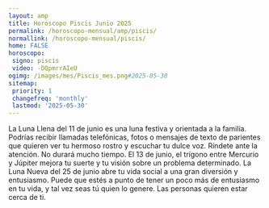 ```yaml
---
layout: amp
title: Horoscopo Piscis Junio 2025 
permalink: /horoscopo-mensual/amp/piscis/
normallink: /horoscopo-mensual/piscis/
home: FALSE
horoscopo:
 signo: piscis
 video: -DQpmrrAIeU
ogimg: /images/mes/Piscis_mes.png#2025-05-30
sitemap:
 priority: 1
 changefreq: 'monthly'
 lastmod: '2025-05-30'
---
```



La Luna Llena del 11 de junio es una luna festiva y orientada a la familia. Podrías recibir llamadas telefónicas, fotos o mensajes de texto de parientes que quieren ver tu hermoso rostro y escuchar tu dulce voz. Ríndete ante la atención. No durará mucho tiempo. El 13 de junio, el trígono entre Mercurio y Júpiter mejora tu suerte y tu visión sobre un problema determinado. La Luna Nueva del 25 de junio abre tu vida social a una gran diversión y entusiasmo. Puede que estés a punto de tener un poco más de entusiasmo en tu vida, y tal vez seas tú quien lo genere. Las personas quieren estar cerca de ti.